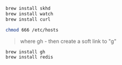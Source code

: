 ```bash
brew install skhd
brew install watch
brew install curl
```

```bash
chmod 666 /etc/hosts
```

> where gh - then create a soft link to "g"

```bash
brew install gh
brew install redis
```
